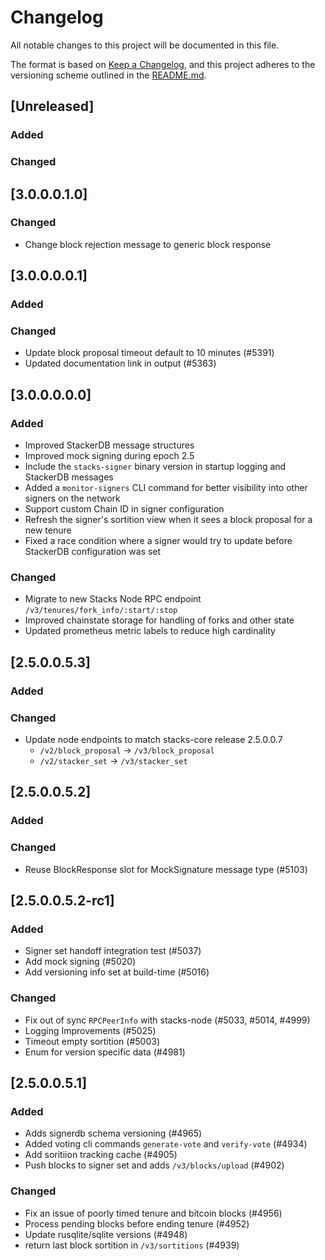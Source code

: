 # Changelog

All notable changes to this project will be documented in this file.

The format is based on [Keep a Changelog](https://keepachangelog.com/en/1.0.0/),
and this project adheres to the versioning scheme outlined in the [README.md](README.md).

## [Unreleased]

### Added

### Changed

## [3.0.0.0.1.0]

### Changed

- Change block rejection message to generic block response

## [3.0.0.0.0.1]

### Added

### Changed
- Update block proposal timeout default to 10 minutes (#5391)
- Updated documentation link in output (#5363)

## [3.0.0.0.0.0]

### Added

- Improved StackerDB message structures
- Improved mock signing during epoch 2.5
- Include the `stacks-signer` binary version in startup logging and StackerDB messages
- Added a `monitor-signers` CLI command for better visibility into other signers on the network
- Support custom Chain ID in signer configuration
- Refresh the signer's sortition view when it sees a block proposal for a new tenure
- Fixed a race condition where a signer would try to update before StackerDB configuration was set

### Changed

- Migrate to new Stacks Node RPC endpoint `/v3/tenures/fork_info/:start/:stop`
- Improved chainstate storage for handling of forks and other state
- Updated prometheus metric labels to reduce high cardinality

## [2.5.0.0.5.3]

### Added

### Changed

- Update node endpoints to match stacks-core release 2.5.0.0.7
  - `/v2/block_proposal` -> `/v3/block_proposal`
  - `/v2/stacker_set` -> `/v3/stacker_set`

## [2.5.0.0.5.2]

### Added

### Changed

- Reuse BlockResponse slot for MockSignature message type (#5103)

## [2.5.0.0.5.2-rc1]

### Added

- Signer set handoff integration test (#5037)
- Add mock signing (#5020)
- Add versioning info set at build-time (#5016)

### Changed

- Fix out of sync `RPCPeerInfo` with stacks-node (#5033, #5014, #4999)
- Logging Improvements (#5025)
- Timeout empty sortition (#5003)
- Enum for version specific data (#4981)

## [2.5.0.0.5.1]

### Added

- Adds signerdb schema versioning (#4965)
- Added voting cli commands `generate-vote` and `verify-vote` (#4934)
- Add soritiion tracking cache (#4905)
- Push blocks to signer set and adds `/v3/blocks/upload` (#4902)

### Changed

- Fix an issue of poorly timed tenure and bitcoin blocks (#4956)
- Process pending blocks before ending tenure (#4952)
- Update rusqlite/sqlite versions (#4948)
- return last block sortition in `/v3/sortitions` (#4939)
